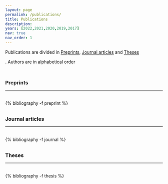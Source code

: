 ```yaml
---
layout: page
permalink: /publications/
title: Publications
description: 
years: [2022,2021,2020,2019,2017]
nav: true
nav_order: 1
---
```

<!-- _pages/publications.md -->

<p> Publications are divided in <a href="#preprint">Preprints</a>, <a href="#journal">Journal articles</a> 
and <a href="#thesis">Theses</a> </p>. Authors are in alphabetical order


<div class="publications">

<a id="preprint"><h3 style="margin-top: 3rem; margin-bottom: 0.5rem;">Preprints</h3></a> 
<hr style="color: var(--global-text-color); height: 1px; margin-bottom: 2rem;">
{% bibliography -f preprint %}

<a id="journal"><h3 style="margin-top: 2rem; margin-bottom: 0.5rem;">Journal articles</h3></a>
<hr style="color: var(--global-text-color); height: 1px; margin-bottom: 2rem;">
{% bibliography -f journal %}

<a id="thesis"><h3 style="margin-top: 2rem; margin-bottom: 0.5rem;">Theses</h3></a>
<hr style="color: var(--global-text-color); height: 1px; margin-bottom: 2rem;">
{% bibliography -f thesis %}

</div>


